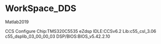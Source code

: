 # WorkSpace_DDS
Matlab2019


CCS Configure
Chip:TMS320C5535 eZdsp
IDLE:CCSv6.2
Lib:c55_csl_3.06  c55_dsplib_03_00_00_03
DSP/BIOS:BIOS_v5.42.2.10
 
